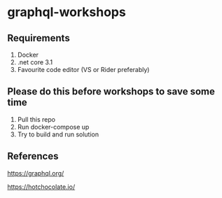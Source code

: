 # graphql-workshops

## Requirements
1. Docker
1. .net core 3.1
1. Favourite code editor (VS or Rider preferably)


## Please do this before workshops to save some time
1. Pull this repo
1. Run docker-compose up
1. Try to build and run solution

## References
https://graphql.org/

https://hotchocolate.io/
